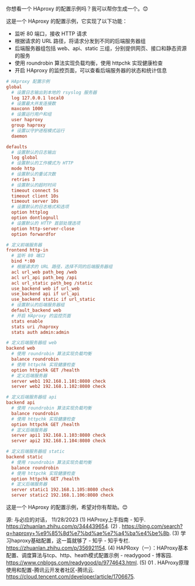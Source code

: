 你想看一个 HAproxy 的配置示例吗？我可以帮你生成一个。😊

这是一个 HAproxy 的配置示例，它实现了以下功能：

- 监听 80 端口，接收 HTTP 请求
- 根据请求的 URL 路径，将请求分发到不同的后端服务器组
- 后端服务器组包括 web、api、static 三组，分别提供网页、接口和静态资源的服务
- 使用 roundrobin 算法实现负载均衡，使用 httpchk 实现健康检查
- 开启 HAproxy 的监控页面，可以查看后端服务器的状态和统计信息

```ini
# HAproxy 配置示例
global
  # 设置日志输出到本地的 rsyslog 服务器
  log 127.0.0.1 local0
  # 设置最大并发连接数
  maxconn 1000
  # 设置运行用户和组
  user haproxy
  group haproxy
  # 设置以守护进程模式运行
  daemon

defaults
  # 设置默认的日志输出
  log global
  # 设置默认的工作模式为 HTTP
  mode http
  # 设置默认的重试次数
  retries 3
  # 设置默认的超时时间
  timeout connect 5s
  timeout client 10s
  timeout server 10s
  # 设置默认的日志格式和选项
  option httplog
  option dontlognull
  # 设置默认的 HTTP 首部处理选项
  option http-server-close
  option forwardfor

# 定义前端服务器
frontend http-in
  # 监听 80 端口
  bind *:80
  # 根据请求的 URL 路径，选择不同的后端服务器组
  acl url_web path_beg /web
  acl url_api path_beg /api
  acl url_static path_beg /static
  use_backend web if url_web
  use_backend api if url_api
  use_backend static if url_static
  # 设置默认的后端服务器组
  default_backend web
  # 开启 HAproxy 的监控页面
  stats enable
  stats uri /haproxy
  stats auth admin:admin

# 定义后端服务器组 web
backend web
  # 使用 roundrobin 算法实现负载均衡
  balance roundrobin
  # 使用 httpchk 实现健康检查
  option httpchk GET /health
  # 定义后端服务器
  server web1 192.168.1.101:8080 check
  server web2 192.168.1.102:8080 check

# 定义后端服务器组 api
backend api
  # 使用 roundrobin 算法实现负载均衡
  balance roundrobin
  # 使用 httpchk 实现健康检查
  option httpchk GET /health
  # 定义后端服务器
  server api1 192.168.1.103:8080 check
  server api2 192.168.1.104:8080 check

# 定义后端服务器组 static
backend static
  # 使用 roundrobin 算法实现负载均衡
  balance roundrobin
  # 使用 httpchk 实现健康检查
  option httpchk GET /health
  # 定义后端服务器
  server static1 192.168.1.105:8080 check
  server static2 192.168.1.106:8080 check
```

这是一个 HAproxy 的配置示例，希望对你有帮助。😊

源: 与必应的对话， 11/28/2023
(1) HAProxy上手指南 - 知乎. https://zhuanlan.zhihu.com/p/344439654.
(2) . https://bing.com/search?q=haproxy+%e9%85%8d%e7%bd%ae%e7%a4%ba%e4%be%8b.
(3) 学习haproxy基础配置，这一篇就够了 - 知乎 - 知乎专栏. https://zhuanlan.zhihu.com/p/356921154.
(4) HAPRoxy（一）：HAProxy基本配置、调度算法与tcp、http、heath模式配置示例 - readygood - 博客园. https://www.cnblogs.com/readygood/p/9774643.html.
(5) 01 . HAProxy原理使用和配置-腾讯云开发者社区-腾讯云. https://cloud.tencent.com/developer/article/1706675.
